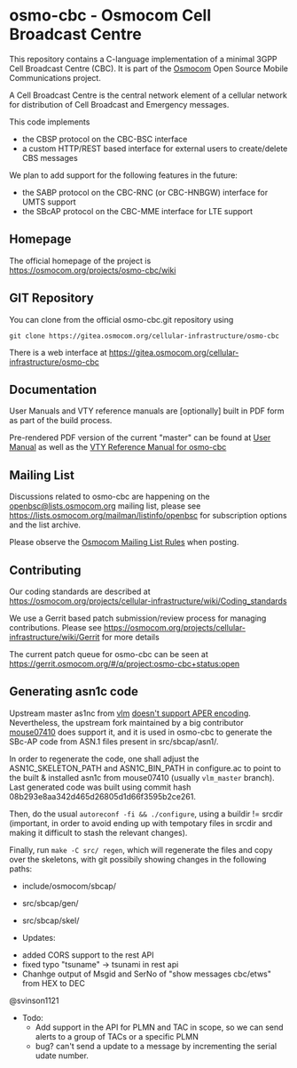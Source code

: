 osmo-cbc - Osmocom Cell Broadcast Centre
========================================

This repository contains a C-language implementation of a minimal
3GPP Cell Broadcast Centre (CBC). It is part of the
[Osmocom](https://osmocom.org/) Open Source Mobile Communications
project.

A Cell Broadcast Centre is the central network element of a cellular network
for distribution of Cell Broadcast and Emergency messages.

This code implements
 * the CBSP protocol on the CBC-BSC interface
 * a custom HTTP/REST based interface for external users to create/delete CBS messages

We plan to add support for the following features in the future:
 * the SABP protocol on the CBC-RNC (or CBC-HNBGW) interface for UMTS support
 * the SBcAP protocol on the CBC-MME interface for LTE support

Homepage
--------

The official homepage of the project is
https://osmocom.org/projects/osmo-cbc/wiki

GIT Repository
--------------

You can clone from the official osmo-cbc.git repository using

	git clone https://gitea.osmocom.org/cellular-infrastructure/osmo-cbc

There is a web interface at <https://gitea.osmocom.org/cellular-infrastructure/osmo-cbc>

Documentation
-------------

User Manuals and VTY reference manuals are [optionally] built in PDF form
as part of the build process.

Pre-rendered PDF version of the current "master" can be found at
[User Manual](https://ftp.osmocom.org/docs/latest/osmocbc-usermanual.pdf)
as well as the [VTY Reference Manual for osmo-cbc](https://ftp.osmocom.org/docs/latest/osmocbc-vty-reference.pdf)

Mailing List
------------

Discussions related to osmo-cbc are happening on the
openbsc@lists.osmocom.org mailing list, please see
https://lists.osmocom.org/mailman/listinfo/openbsc for subscription
options and the list archive.

Please observe the [Osmocom Mailing List
Rules](https://osmocom.org/projects/cellular-infrastructure/wiki/Mailing_List_Rules)
when posting.

Contributing
------------

Our coding standards are described at
https://osmocom.org/projects/cellular-infrastructure/wiki/Coding_standards

We use a Gerrit based patch submission/review process for managing
contributions.  Please see
https://osmocom.org/projects/cellular-infrastructure/wiki/Gerrit for
more details

The current patch queue for osmo-cbc can be seen at
https://gerrit.osmocom.org/#/q/project:osmo-cbc+status:open


Generating asn1c code
---------------------

Upstream master as1nc from [vlm](https://github.com/vlm/asn1c) [doesn't support
APER encoding](https://github.com/vlm/asn1c/issues/452). Nevertheless, the
upstream fork maintained by a big contributor
[mouse07410](https://github.com/mouse07410/asn1c) does support it, and it is
used in osmo-cbc to generate the SBc-AP code from ASN.1 files present in
src/sbcap/asn1/.

In order to regenerate the code, one shall adjust the ASN1C_SKELETON_PATH and
ASN1C_BIN_PATH in configure.ac to point to the built & installed asn1c from
mouse07410 (usually `vlm_master` branch). Last generated code was built using
commit hash 08b293e8aa342d465d26805d1d66f3595b2ce261.

Then, do the usual `autoreconf -fi && ./configure`, using a buildir != srcdir
(important, in order to avoid ending up with tempotary files in srcdir and
making it difficult to stash the relevant changes).

Finally, run `make -C src/ regen`, which will regenerate the files and copy over
the skeletons, with git possibily showing changes in the following paths:
- include/osmocom/sbcap/
- src/sbcap/gen/
- src/sbcap/skel/


- Updates:
* added CORS support to the rest API
* fixed typo "tsuname" -> tsunami in rest api 
* Chanhge output of Msgid and SerNo of "show messages cbc/etws" from  HEX to DEC
  
@svinson1121

- Todo:
  * Add support in the API for PLMN and TAC in scope, so we can send alerts to a group of TACs or a specific PLMN
  * bug?  can't send a update to a message by incrementing the serial udate number. 
